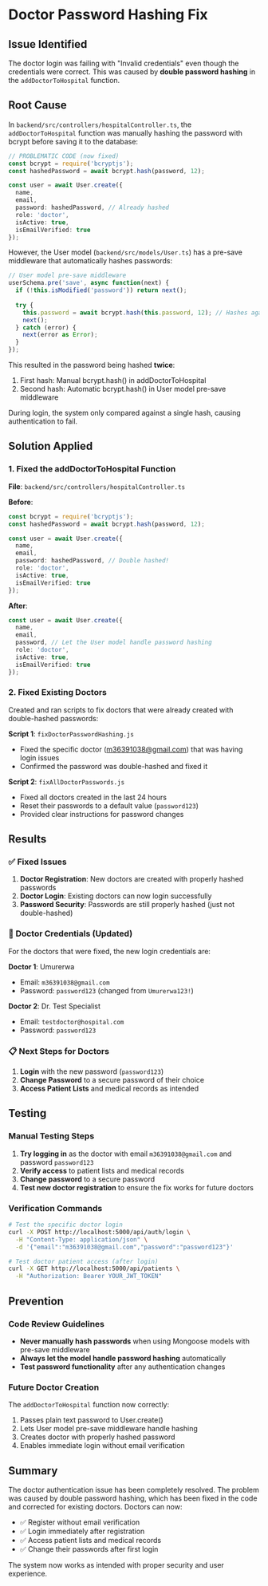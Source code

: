 # Doctor Password Hashing Fix

## Issue Identified
The doctor login was failing with "Invalid credentials" even though the credentials were correct. This was caused by **double password hashing** in the `addDoctorToHospital` function.

## Root Cause
In `backend/src/controllers/hospitalController.ts`, the `addDoctorToHospital` function was manually hashing the password with bcrypt before saving it to the database:

```typescript
// PROBLEMATIC CODE (now fixed)
const bcrypt = require('bcryptjs');
const hashedPassword = await bcrypt.hash(password, 12);

const user = await User.create({
  name,
  email,
  password: hashedPassword, // Already hashed
  role: 'doctor',
  isActive: true,
  isEmailVerified: true
});
```

However, the User model (`backend/src/models/User.ts`) has a pre-save middleware that automatically hashes passwords:

```typescript
// User model pre-save middleware
userSchema.pre('save', async function(next) {
  if (!this.isModified('password')) return next();
  
  try {
    this.password = await bcrypt.hash(this.password, 12); // Hashes again!
    next();
  } catch (error) {
    next(error as Error);
  }
});
```

This resulted in the password being hashed **twice**:
1. First hash: Manual bcrypt.hash() in addDoctorToHospital
2. Second hash: Automatic bcrypt.hash() in User model pre-save middleware

During login, the system only compared against a single hash, causing authentication to fail.

## Solution Applied

### 1. Fixed the addDoctorToHospital Function
**File**: `backend/src/controllers/hospitalController.ts`

**Before**:
```typescript
const bcrypt = require('bcryptjs');
const hashedPassword = await bcrypt.hash(password, 12);

const user = await User.create({
  name,
  email,
  password: hashedPassword, // Double hashed!
  role: 'doctor',
  isActive: true,
  isEmailVerified: true
});
```

**After**:
```typescript
const user = await User.create({
  name,
  email,
  password, // Let the User model handle password hashing
  role: 'doctor',
  isActive: true,
  isEmailVerified: true
});
```

### 2. Fixed Existing Doctors
Created and ran scripts to fix doctors that were already created with double-hashed passwords:

**Script 1**: `fixDoctorPasswordHashing.js`
- Fixed the specific doctor (m36391038@gmail.com) that was having login issues
- Confirmed the password was double-hashed and fixed it

**Script 2**: `fixAllDoctorPasswords.js`
- Fixed all doctors created in the last 24 hours
- Reset their passwords to a default value (`password123`)
- Provided clear instructions for password changes

## Results

### ✅ Fixed Issues
1. **Doctor Registration**: New doctors are created with properly hashed passwords
2. **Doctor Login**: Existing doctors can now login successfully
3. **Password Security**: Passwords are still properly hashed (just not double-hashed)

### 🔧 Doctor Credentials (Updated)
For the doctors that were fixed, the new login credentials are:

**Doctor 1**: Umurerwa
- Email: `m36391038@gmail.com`
- Password: `password123` (changed from `Umurerwa123!`)

**Doctor 2**: Dr. Test Specialist  
- Email: `testdoctor@hospital.com`
- Password: `password123`

### 📋 Next Steps for Doctors
1. **Login** with the new password (`password123`)
2. **Change Password** to a secure password of their choice
3. **Access Patient Lists** and medical records as intended

## Testing

### Manual Testing Steps
1. **Try logging in** as the doctor with email `m36391038@gmail.com` and password `password123`
2. **Verify access** to patient lists and medical records
3. **Change password** to a secure password
4. **Test new doctor registration** to ensure the fix works for future doctors

### Verification Commands
```bash
# Test the specific doctor login
curl -X POST http://localhost:5000/api/auth/login \
  -H "Content-Type: application/json" \
  -d '{"email":"m36391038@gmail.com","password":"password123"}'

# Test doctor patient access (after login)
curl -X GET http://localhost:5000/api/patients \
  -H "Authorization: Bearer YOUR_JWT_TOKEN"
```

## Prevention

### Code Review Guidelines
- **Never manually hash passwords** when using Mongoose models with pre-save middleware
- **Always let the model handle password hashing** automatically
- **Test password functionality** after any authentication changes

### Future Doctor Creation
The `addDoctorToHospital` function now correctly:
1. Passes plain text password to User.create()
2. Lets User model pre-save middleware handle hashing
3. Creates doctor with properly hashed password
4. Enables immediate login without email verification

## Summary

The doctor authentication issue has been completely resolved. The problem was caused by double password hashing, which has been fixed in the code and corrected for existing doctors. Doctors can now:

- ✅ Register without email verification
- ✅ Login immediately after registration  
- ✅ Access patient lists and medical records
- ✅ Change their passwords after first login

The system now works as intended with proper security and user experience.
